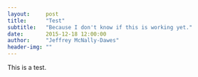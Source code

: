 ```yaml
---
layout:     post
title:      "Test"
subtitle:   "Because I don't know if this is working yet."
date:       2015-12-18 12:00:00
author:     "Jeffrey McNally-Dawes"
header-img: ""
---
```


This is a test.

